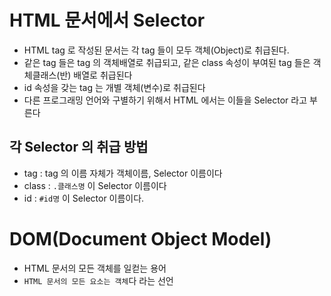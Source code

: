 # HTML 문서에서 Selector

- HTML tag 로 작성된 문서는 각 tag 들이 모두 객체(Object)로 취급된다.
- 같은 tag 들은 tag 의 객체배열로 취급되고, 같은 class 속성이 부여된 tag 들은 객체클래스(반) 배열로 취급된다
- id 속성을 갖는 tag 는 개별 객체(변수)로 취급된다
- 다른 프로그래밍 언어와 구별하기 위해서 HTML 에서는 이들을 Selector 라고 부른다

## 각 Selector 의 취급 방법

- tag : tag 의 이름 자체가 객체이름, Selector 이름이다
- class : `.클래스명` 이 Selector 이름이다
- id : `#id명` 이 Selector 이름이다.

# DOM(Document Object Model)

- HTML 문서의 모든 객체를 일컫는 용어
- `HTML 문서의 모든 요소는 객체`다 라는 선언
